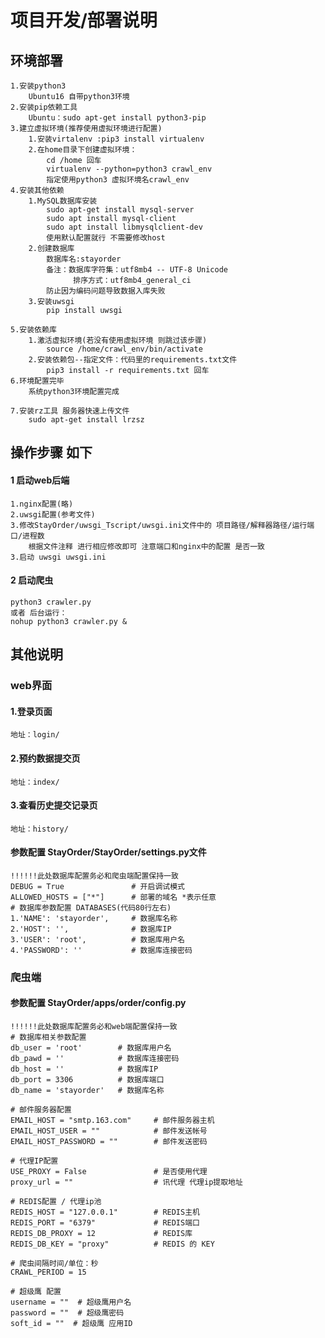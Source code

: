 # 项目开发/部署说明

## 环境部署
    1.安装python3
        Ubuntu16 自带python3环境
    2.安装pip依赖工具
        Ubuntu：sudo apt-get install python3-pip
    3.建立虚拟环境(推荐使用虚拟环境进行配置)
        1.安装virtalenv :pip3 install virtualenv
        2.在home目录下创建虚拟环境：
            cd /home 回车
            virtualenv --python=python3 crawl_env
            指定使用python3 虚拟环境名crawl_env
    4.安装其他依赖
        1.MySQL数据库安装
            sudo apt-get install mysql-server
            sudo apt install mysql-client
            sudo apt install libmysqlclient-dev
            使用默认配置就行 不需要修改host
        2.创建数据库
            数据库名:stayorder
            备注：数据库字符集：utf8mb4 -- UTF-8 Unicode
                  排序方式：utf8mb4_general_ci
            防止因为编码问题导致数据入库失败
        3.安装uwsgi
            pip install uwsgi
    
    5.安装依赖库
        1.激活虚拟环境(若没有使用虚拟环境 则跳过该步骤)
            source /home/crawl_env/bin/activate
        2.安装依赖包--指定文件：代码里的requirements.txt文件
            pip3 install -r requirements.txt 回车
    6.环境配置完毕
        系统python3环境配置完成
    
    7.安装rz工具 服务器快速上传文件
        sudo apt-get install lrzsz


## 操作步骤 如下
    

#### 1 启动web后端
    1.nginx配置(略)
    2.uwsgi配置(参考文件)
    3.修改StayOrder/uwsgi_Tscript/uwsgi.ini文件中的 项目路径/解释器路径/运行端口/进程数
        根据文件注释 进行相应修改即可 注意端口和nginx中的配置 是否一致
    3.启动 uwsgi uwsgi.ini

#### 2 启动爬虫
    python3 crawler.py
    或者 后台运行：
    nohup python3 crawler.py &
    

## 其他说明

### web界面
#### 1.登录页面
    地址：login/

#### 2.预约数据提交页
    地址：index/

#### 3.查看历史提交记录页
    地址：history/

#### 参数配置 StayOrder/StayOrder/settings.py文件
    !!!!!!此处数据库配置务必和爬虫端配置保持一致
    DEBUG = True               # 开启调试模式
    ALLOWED_HOSTS = ["*"]      # 部署的域名 *表示任意
    # 数据库参数配置 DATABASES(代码80行左右)
    1.'NAME': 'stayorder',     # 数据库名称
    2.'HOST': '',              # 数据库IP
    3.'USER': 'root',          # 数据库用户名
    4.'PASSWORD': ''           # 数据库连接密码

### 爬虫端

#### 参数配置 StayOrder/apps/order/config.py
    !!!!!!此处数据库配置务必和web端配置保持一致
    # 数据库相关参数配置
    db_user = 'root'        # 数据库用户名
    db_pawd = ''            # 数据库连接密码
    db_host = ''            # 数据库IP
    db_port = 3306          # 数据库端口
    db_name = 'stayorder'   # 数据库名称
    
    # 邮件服务器配置
    EMAIL_HOST = "smtp.163.com"     # 邮件服务器主机
    EMAIL_HOST_USER = ""            # 邮件发送帐号
    EMAIL_HOST_PASSWORD = ""        # 邮件发送密码
    
    # 代理IP配置
    USE_PROXY = False               # 是否使用代理
    proxy_url = ""                  # 讯代理 代理ip提取地址

    # REDIS配置 / 代理ip池
    REDIS_HOST = "127.0.0.1"        # REDIS主机
    REDIS_PORT = "6379"             # REDIS端口
    REDIS_DB_PROXY = 12             # REDIS库
    REDIS_DB_KEY = "proxy"          # REDIS 的 KEY
    
    # 爬虫间隔时间/单位：秒
    CRAWL_PERIOD = 15
    
    # 超级鹰 配置
    username = ""  # 超级鹰用户名
    password = ""  # 超级鹰密码
    soft_id = ""  # 超级鹰 应用ID
